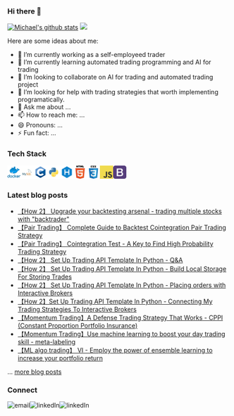 ### Hi there 👋

[![Michael's github stats](https://github-readme-stats.vercel.app/api?username=mikelhsia&count_private=true&show_icons=true)](https://github.com/anuraghazra/github-readme-stats)
![](https://leetcard.jacoblin.cool/mikelhsia?theme=light)

Here are some ideas about me:

- 🔭 I’m currently working as a self-employeed trader
- 🌱 I’m currently learning automated trading programming and AI for trading
- 👯 I’m looking to collaborate on AI for trading and automated trading project
- 🤔 I’m looking for help with trading strategies that worth implementing programatically.
- 💬 Ask me about ...
- 📫 How to reach me: ...
- 😄 Pronouns: ...
- ⚡ Fun fact: ...


### Tech Stack
<img align="left" alt="docker" width="30px" src="https://raw.githubusercontent.com/github/explore/80688e429a7d4ef2fca1e82350fe8e3517d3494d/topics/docker/docker.png" />
<img align="left" alt="mysql" width="30px" src="https://raw.githubusercontent.com/github/explore/80688e429a7d4ef2fca1e82350fe8e3517d3494d/topics/mysql/mysql.png" />

<img align="left" alt="c" width="30px" src="https://raw.githubusercontent.com/github/explore/80688e429a7d4ef2fca1e82350fe8e3517d3494d/topics/c/c.png" />
<img align="left" alt="python" width="30px" src="https://raw.githubusercontent.com/github/explore/80688e429a7d4ef2fca1e82350fe8e3517d3494d/topics/python/python.png" />

<img align="left" alt="hexo" width="30px" src="https://raw.githubusercontent.com/hexojs/logo/master/hexo-logo-avatar.png" />
<img align="left" alt="html" width="30px" src="https://raw.githubusercontent.com/github/explore/80688e429a7d4ef2fca1e82350fe8e3517d3494d/topics/html/html.png" />
<img align="left" alt="css" width="30px" src="https://raw.githubusercontent.com/github/explore/80688e429a7d4ef2fca1e82350fe8e3517d3494d/topics/css/css.png" />
<img align="left" alt="Javascript" width="30px" src="https://raw.githubusercontent.com/github/explore/80688e429a7d4ef2fca1e82350fe8e3517d3494d/topics/javascript/javascript.png" />
<img align="left" alt="bootstrap" width="30px" src="https://raw.githubusercontent.com/github/explore/80688e429a7d4ef2fca1e82350fe8e3517d3494d/topics/bootstrap/bootstrap.png" />
</div>

<br><br>


### Latest blog posts
<!-- BLOG-POST-LIST:START -->
- [【How 2】 Upgrade your backtesting arsenal - trading multiple stocks with &quot;backtrader&quot;](http://mikelhsia.github.io/2023/08/31/2023-08-31-backtrader-multistocks-backtesting/)
- [【Pair Trading】 Complete Guide to Backtest Cointegration Pair Trading Strategy](http://mikelhsia.github.io/2023/04/26/2023-05-01-pair-trading-cointegration-part2/)
- [【Pair Trading】 Cointegration Test - A Key to Find High Probability Trading Strategy](http://mikelhsia.github.io/2023/02/25/2023-02-25-pair-trading-cointegration-part1/)
- [【How 2】 Set Up Trading API Template In Python - Q&amp;A](http://mikelhsia.github.io/2022/12/15/2022-12-17-IBKR-broker-4/)
- [【How 2】 Set Up Trading API Template In Python - Build Local Storage For Storing Trades](http://mikelhsia.github.io/2022/12/14/2022-12-17-IBKR-broker-3/)
- [【How 2】 Set Up Trading API Template In Python - Placing orders with Interactive Brokers](http://mikelhsia.github.io/2022/12/12/2022-12-16-IBKR-broker-2/)
- [【How 2】Set Up Trading API Template In Python - Connecting My Trading Strategies To Interactive Brokers](http://mikelhsia.github.io/2022/12/07/2022-12-10-IBKR-Broker/)
- [【Momentum Trading】A Defense Trading Strategy That Works - CPPI &lpar;Constant Proportion Portfolio Insurance&rpar;](http://mikelhsia.github.io/2022/11/04/2022-11-10-advanced-cppi-strategy/)
- [【Momentum Trading】Use machine learning to boost your day trading skill - meta-labeling](http://mikelhsia.github.io/2022/10/21/2022-10-15-meta-label/)
- [【ML algo trading】 VI - Employ the power of ensemble learning to increase your portfolio return](http://mikelhsia.github.io/2022/08/20/2022-08-20-votingclassifier/)
<!-- BLOG-POST-LIST:END -->
... [more blog posts](https://mikelhsia.github.io/)


### Connect
[<img align='left' alt='email' src='https://img.shields.io/badge/gmail-D14836?&style=for-the-badge&logo=gmail&logoColor=white'>](mailto:mikelhsia@hotmail.com)
[<img align='left' alt='linkedIn' src='https://img.shields.io/badge/linkedin-%230077B5.svg?&style=for-the-badge&logo=linkedin&logoColor=white'>](https://www.linkedin.com/in/tsu-yu-hsia-00743021/)
[<img align='left' alt='linkedIn' src='https://img.shields.io/badge/github-%23100000.svg?&style=for-the-badge&logo=github&logoColor=white'>](https://github.com/mikelhsia)


